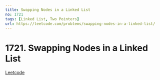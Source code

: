 ```yaml
---
title: Swapping Nodes in a Linked List
no: 1721
tags: [Linked List, Two Pointers]
url: https://leetcode.com/problems/swapping-nodes-in-a-linked-list/
---
```


# 1721. Swapping Nodes in a Linked List

[Leetcode](https://leetcode.com/problems/swapping-nodes-in-a-linked-list/)
